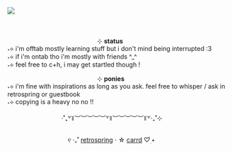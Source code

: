<p align="left"><img align="left" src="https://acemyheart.carrd.co/assets/images/image24.png?v=64284147" />
<br/>
<br/>
<br/>
<br/>
  ⠀ ⠀⠀⠀⠀⠀⠀⠀⠀⠀⠀⠀⠀⠀⠀⠀⠀⠀ ⠀⊹ <b> status </b> <br>
˖⟡ i'm offtab mostly learning stuff but i don't mind being interrupted :3 <br>
˖⟡ if i'm ontab tho i'm mostly with friends ^_^ <br>
˖⟡ feel free to c+h, i may get startled though ! <br>

 ⠀ ⠀⠀⠀⠀⠀⠀⠀⠀⠀⠀⠀⠀⠀⠀⠀⠀⠀ ⠀⊹ <b> ponies </b> <br>
˖⟡ i'm fine with inspirations as long as you ask. feel free to whisper / ask in retrospring or guestbook <br>
˖⟡ copying is a heavy no no !! <br/>
<br/>
 ⠀ ⠀⠀⠀ ⠀ ⠀⠀⠀ ⠀  ⠀‧˚₊꒷꒦︶︶︶︶︶꒷꒦︶︶︶︶︶꒦꒷‧₊˚⊹ <br/>
<br/>

 ⠀ ⠀⠀⠀ ⠀ ⠀⠀⠀ ⠀ ⠀  ⠀୧ ‧₊˚ [retrospring](https://retrospring.com/@crunchybao) ⋅ ☆ [carrd](https://akiyamakisser.carrd.co) ♡๋࣭ ⭑
</p>
